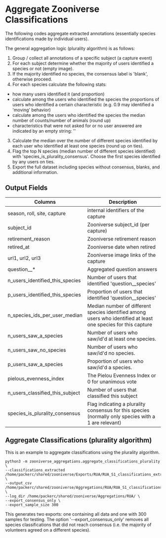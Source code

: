  # Aggregate Zooniverse Classifications

The following codes aggregate extracted annotations (essentially species identifications made by individual users).

The general aggregation logic (plurality algorithm) is as follows:

1. Group / collect all annotations of a specific subject (a capture event)
2. For each subject determine whether the majority of users identified a species or not (empty image).
3. If the majority identified no species, the consensus label is 'blank', otherwise proceed.
4. For each species calculate the following stats:
  - how many users identified it (and proportion)
  - calculate among the users who identified the species the proportions of users who identified a certain characteristic (e.g. 0.9 may identified a 'moving' behavior)
  - calculate among the users who identified the species the median number of counts/number of animals (round up)
  - characteristics that were not asked for or no user answered are indicated by an empty string: ''
3. Calculate the median over the number of different species identified by each user who identified at least one species (round up on ties).
4. Flag the top N species (median number of different species identified) with 'species_is_plurality_consensus'. Choose the first species identified by any users on ties.
5. Export the full dataset including species without consensus, blanks, and additional information.

## Output Fields

| Columns   | Description |
| --------- | ----------- |
|season, roll, site, capture  | internal identifiers of the capture
|subject_id | Zooniverse subject_id (per capture)
|retirement_reason | Zooniverse retirement reason
|retired_at | Zooniverse date when retired
|url1, url2, url3 | Zooniverse image links of the capture
|question__* | Aggregated question answers
|n_users_identified_this_species | Number of users that identified 'question__species'
|p_users_identified_this_species | Proportion of users that identified 'question__species'
|n_species_ids_per_user_median | Median number of different species identified among users who identified at least one species for this capture
|n_users_saw_a_species| Number of users who saw/id'd at least one species.
|n_users_saw_no_species| Number of users who saw/id'd no species.
|p_users_saw_a_species| Proportion of users who saw/id'd a species.
|pielous_evenness_index| The Pielou Evenness Index or 0 for unanimous vote
|n_users_classified_this_subject | Number of users that classified this subject
|species_is_plurality_consensus | Flag indicating a plurality consensus for this species (normally only species with a 1 are relevant)


## Aggregate Classifications (plurality algorithm)

This is an example to aggregate classifications using the plurality algorithm.

```
python3 -m zooniverse_aggregations.aggregate_classifications_plurality \
--classifications_extracted /home/packerc/shared/zooniverse/Exports/RUA/RUA_S1_classifications_extracted.csv \
--output_csv /home/packerc/shared/zooniverse/Aggregations/RUA/RUA_S1_classifications_aggregated.csv \
--log_dir /home/packerc/shared/zooniverse/Aggregations/RUA/ \
--export_consensus_only \
--export_sample_size 300
```      

This generates two exports: one containing all data and one with 300 samples for testing. The option '--export_consensus_only' removes all species classifications that did not reach consensus (i.e. the majority of volunteers agreed on a different species).

